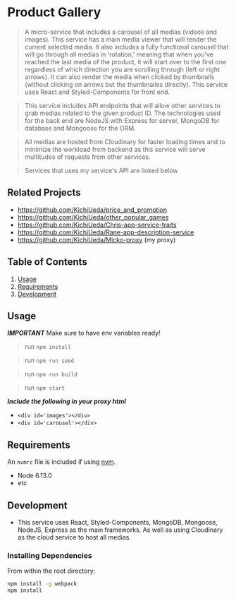 # Product Gallery

> A micro-service that includes a carousel of all medias (videos and images). This service has a main media viewer that will render the current selected media. It also includes a fully functional carousel that will go through all medias in 'rotation,' meaning that when you've reached the last media of the product, it will start over to the first one regardless of which direction you are scrolling through (left or right arrows). It can also render the media when clicked by thumbnails (without clicking on arrows but the thumbnailes directly). This service uses React and Styled-Components for front end.

>This service includes API endpoints that will allow other services to grab medias related to the given product ID. The technologies used for the back end are NodeJS with Express for server, MongoDB for database and Mongoose for the ORM.

>All medias are hosted from Cloudinary for faster loading times and to minimize the workload from backend as this service will serve multitudes of requests from other services.

>Services that uses my service's API are linked below

## Related Projects

  - https://github.com/KichiUeda/price_and_promotion
  - https://github.com/KichiUeda/other_popular_games
  - https://github.com/KichiUeda/Chris-app-service-traits
  - https://github.com/KichiUeda/Rane-app-description-service
  - https://github.com/KichiUeda/Micko-proxy (my proxy)

## Table of Contents

1. [Usage](#Usage)
1. [Requirements](#requirements)
1. [Development](#development)

## Usage

***IMPORTANT***
Make sure to have env variables ready!
> run `npm install`

> run `npm run seed`

> run `npm run build`

> run `npm start`

 ***Include the following in your proxy html***
  - `<div id='images'></div>`
  - `<div id='carousel'></div>`

## Requirements

An `nvmrc` file is included if using [nvm](https://github.com/creationix/nvm).

- Node 6.13.0
- etc

## Development

- This service uses React, Styled-Components, MongoDB, Mongoose, NodeJS, Express as the main frameworks. As well as using Cloudinary as the cloud service to host all medias.

### Installing Dependencies

From within the root directory:

```sh
npm install -g webpack
npm install
```


